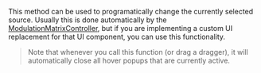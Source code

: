 This method can be used to programatically change the currently selected source. Usually this is done automatically by the [ModulationMatrixController](/ui-components/floating-tiles/plugin/modulationmatrixcontroller), but if you are implementing a custom UI replacement for that UI component, you can use this functionality.

> Note that whenever you call this function (or drag a dragger), it will automatically close all hover popups that are currently active.